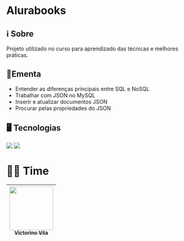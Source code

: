 <h1>Alurabooks</h1>

## ℹ️ Sobre
<p>Projeto utilizado no curso para aprendizado das técnicas e melhores práticas.</p>

## 📘Ementa

- Entender as diferenças principais entre SQL e NoSQL
- Trabalhar com JSON no MySQL
- Inserir e atualizar documentos JSON
- Procurar pelas propriedades do JSON

## 🖥️ Tecnologias

<div>
  <img src="https://img.shields.io/badge/MySQL-4479A1?logo=mysql&logoColor=fff" />
  <img src="https://img.shields.io/badge/JSON-000?logo=json&logoColor=fff" />  
</div>

# 🧑‍🏫 Time

| [<img loading="victorino" src="https://media.licdn.com/dms/image/v2/C4E03AQFZ8wJTyWob3Q/profile-displayphoto-shrink_400_400/profile-displayphoto-shrink_400_400/0/1626321460094?e=1747267200&v=beta&t=b0ZGXeaNsEWo55I-Ctno3H99iLKqBy20QJpuCyKippo" width=115><br><sub>Victorino Vila</sub>](https://www.linkedin.com/in/victorino-vila-1a160/) | 
| :---------------------------------------------------------------------------------------------------------------------------------------------------------------: | 
